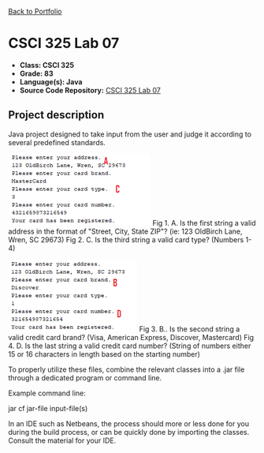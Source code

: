 [Back to Portfolio](./)

CSCI 325 Lab 07
===============

-   **Class: CSCI 325** 
-   **Grade: 83**
-   **Language(s): Java**
-   **Source Code Repository:** [CSCI 325 Lab 07](https://github.com/paulryanmc/325-Lab-07)  

## Project description
Java project designed to take input from the user and judge it according to several predefined standards.

![325-Lab-07-1](images/project2demo.png)
Fig 1. A. Is the first string a valid address in the format of "Street, City, State ZIP"? (ie: 123 OldBirch Lane, Wren, SC 29673)
Fig 2. C. Is the third string a valid card type? (Numbers 1-4)

![325-Lab-07-2](images/project2demo2.png)
Fig 3. B.. Is the second string a valid credit card brand? (Visa, American Express, Discover, Mastercard)
Fig 4. D. Is the last string a valid credit card number? (String of numbers either 15 or 16 characters in length based on the starting number)


To properly utilize these files, combine the relevant classes into a .jar file through a dedicated program or command line.

Example command line:

jar cf jar-file input-file(s)

In an IDE such as Netbeans, the process should more or less done for you during the build process, or can be quickly done by importing the classes.
Consult the material for your IDE.


